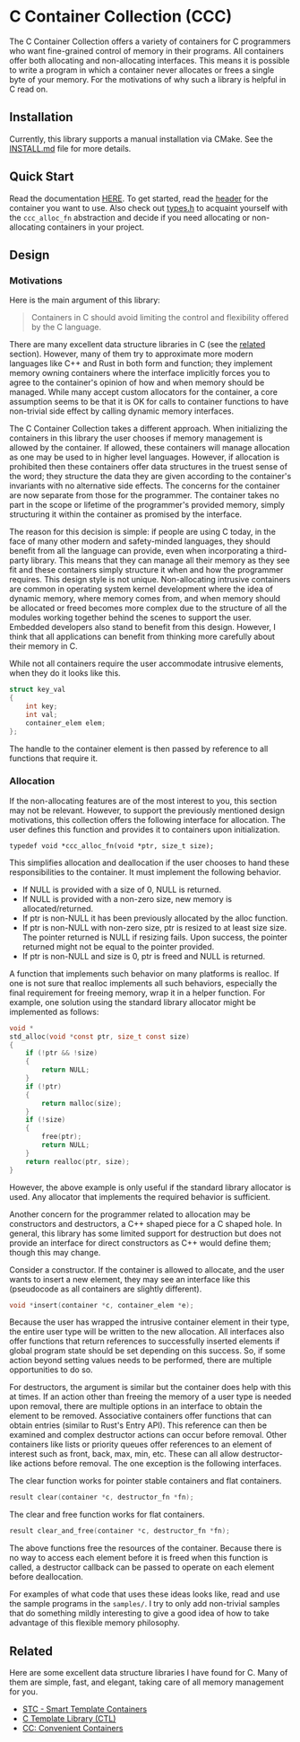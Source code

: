 # C Container Collection (CCC)

The C Container Collection offers a variety of containers for C programmers who want fine-grained control of memory in their programs. All containers offer both allocating and non-allocating interfaces. This means it is possible to write a program in which a container never allocates or frees a single byte of your memory. For the motivations of why such a library is helpful in C read on.

## Installation

Currently, this library supports a manual installation via CMake. See the [INSTALL.md](INSTALL.md) file for more details.

## Quick Start

Read the documentation [HERE](https://agl-alexglopez.github.io/ccc). To get started, read the [header](https://agl-alexglopez.github.io/ccc/files.html) for the container you want to use. Also check out [types.h](https://agl-alexglopez.github.io/ccc/files.html) to acquaint yourself with the `ccc_alloc_fn` abstraction and decide if you need allocating or non-allocating containers in your project.

## Design

### Motivations

Here is the main argument of this library:

> Containers in C should avoid limiting the control and flexibility offered by the C language.

There are many excellent data structure libraries in C (see the [related](#related) section). However, many of them try to approximate more modern languages like C++ and Rust in both form and function; they implement memory owning containers where the interface implicitly forces you to agree to the container's opinion of how and when memory should be managed. While many accept custom allocators for the container, a core assumption seems to be that it is OK for calls to container functions to have non-trivial side effect by calling dynamic memory interfaces.

The C Container Collection takes a different approach. When initializing the containers in this library the user chooses if memory management is allowed by the container. If allowed, these containers will manage allocation as one may be used to in higher level languages. However, if allocation is prohibited then these containers offer data structures in the truest sense of the word; they structure the data they are given according to the container's invariants with no alternative side effects. The concerns for the container are now separate from those for the programmer. The container takes no part in the scope or lifetime of the programmer's provided memory, simply structuring it within the container as promised by the interface.

The reason for this decision is simple: if people are using C today, in the face of many other modern and safety-minded languages, they should benefit from all the language can provide, even when incorporating a third-party library. This means that they can manage all their memory as they see fit and these containers simply structure it when and how the programmer requires. This design style is not unique. Non-allocating intrusive containers are common in operating system kernel development where the idea of dynamic memory, where memory comes from, and when memory should be allocated or freed becomes more complex due to the structure of all the modules working together behind the scenes to support the user. Embedded developers also stand to benefit from this design. However, I think that all applications can benefit from thinking more carefully about their memory in C.

While not all containers require the user accommodate intrusive elements, when they do it looks like this.

```c
struct key_val
{
    int key;
    int val;
    container_elem elem;
};
```

The handle to the container element is then passed by reference to all functions that require it.

### Allocation

If the non-allocating features are of the most interest to you, this section may not be relevant. However, to support the previously mentioned design motivations, this collection offers the following interface for allocation. The user defines this function and provides it to containers upon initialization.

```
typedef void *ccc_alloc_fn(void *ptr, size_t size);
```

This simplifies allocation and deallocation if the user chooses to hand these responsibilities to the container. It must implement the following behavior.

- If NULL is provided with a size of 0, NULL is returned.
- If NULL is provided with a non-zero size, new memory is allocated/returned.
- If ptr is non-NULL it has been previously allocated by the alloc function.
- If ptr is non-NULL with non-zero size, ptr is resized to at least size size. The pointer returned is NULL if resizing fails. Upon success, the pointer returned might not be equal to the pointer provided.
- If ptr is non-NULL and size is 0, ptr is freed and NULL is returned.

A function that implements such behavior on many platforms is realloc. If one is not sure that realloc implements all such behaviors, especially the final requirement for freeing memory, wrap it in a helper function. For example, one solution using the standard library allocator might be implemented as follows:

```c
void *
std_alloc(void *const ptr, size_t const size)
{
    if (!ptr && !size)
    {
        return NULL;
    }
    if (!ptr)
    {
        return malloc(size);
    }
    if (!size)
    {
        free(ptr);
        return NULL;
    }
    return realloc(ptr, size);
}
```

However, the above example is only useful if the standard library allocator is used. Any allocator that implements the required behavior is sufficient.

Another concern for the programmer related to allocation may be constructors and destructors, a C++ shaped piece for a C shaped hole. In general, this library has some limited support for destruction but does not provide an interface for direct constructors as C++ would define them; though this may change.

Consider a constructor. If the container is allowed to allocate, and the user wants to insert a new element, they may see an interface like this (pseudocode as all containers are slightly different).

```c
void *insert(container *c, container_elem *e);
```

Because the user has wrapped the intrusive container element in their type, the entire user type will be written to the new allocation. All interfaces also offer functions that return references to successfully inserted elements if global program state should be set depending on this success. So, if some action beyond setting values needs to be performed, there are multiple opportunities to do so.

For destructors, the argument is similar but the container does help with this at times. If an action other than freeing the memory of a user type is needed upon removal, there are multiple options in an interface to obtain the element to be removed. Associative containers offer functions that can obtain entries (similar to Rust's Entry API). This reference can then be examined and complex destructor actions can occur before removal. Other containers like lists or priority queues offer references to an element of interest such as front, back, max, min, etc. These can all allow destructor-like actions before removal. The one exception is the following interfaces.

The clear function works for pointer stable containers and flat containers.

```c
result clear(container *c, destructor_fn *fn);
```

The clear and free function works for flat containers.

```c
result clear_and_free(container *c, destructor_fn *fn);
```

The above functions free the resources of the container. Because there is no way to access each element before it is freed when this function is called, a destructor callback can be passed to operate on each element before deallocation.

For examples of what code that uses these ideas looks like, read and use the sample programs in the `samples/`. I try to only add non-trivial samples that do something mildly interesting to give a good idea of how to take advantage of this flexible memory philosophy.

## Related

Here are some excellent data structure libraries I have found for C. Many of them are simple, fast, and elegant, taking care of all memory management for you.

- [STC - Smart Template Containers](https://github.com/stclib/STC)
- [C Template Library (CTL)](https://github.com/glouw/ctl)
- [CC: Convenient Containers](https://github.com/JacksonAllan/CC)
